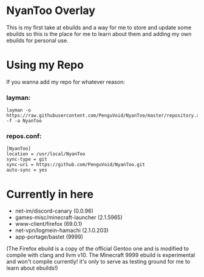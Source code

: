 # NyanToo Overlay

This is my first take at ebuilds and a way for me to store and update some ebuilds so this is the place for me to learn about them and adding my own ebuilds for personal use.

# Using my Repo

If you wanna add my repo for whatever reason:

### layman:
```
layman -o https://raw.githubusercontent.com/PenguVoid/NyanToo/master/repository.xml -f -a NyanToo
```
### repos.conf:
```
[NyanToo]
location = /usr/local/NyanToo
sync-type = git
sync-uri = https://github.com/PenguVoid/NyanToo.git
auto-sync = yes
```
# Currently in here

- net-im/discord-canary (0.0.96)
- games-misc/minecraft-launcher (2.1.5965)
- www-client/firefox (69.0.1)
- net-vpn/logmein-hamachi (2.1.0.203)
- app-portage/bastet (9999)

(The Firefox ebuild is a copy of the official Gentoo one and is modified to compile with clang and llvm v10.
The Minecraft 9999 ebuild is experimental and won't compile currently! it's only to serve as testing ground for me to learn about ebuilds!)
